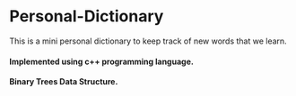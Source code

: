 # Personal-Dictionary
This is a mini personal dictionary to keep track of new words that we learn.
#### Implemented using c++ programming language.
#### Binary Trees Data Structure.
